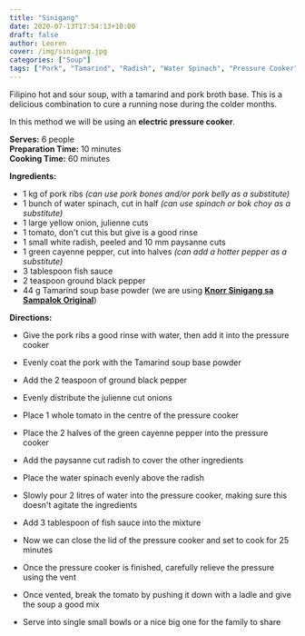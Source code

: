 ```yaml
---
title: "Sinigang"
date: 2020-07-13T17:54:13+10:00
draft: false
author: Leoren
cover: /img/sinigang.jpg
categories: ["Soup"]
tags: ["Pork", "Tamarind", "Radish", "Water Spinach", "Pressure Cooker"]
---
```


Filipino hot and sour soup, with a tamarind and pork broth base. This is a delicious combination to cure a running nose during the colder months.

In this method we will be using an **electric pressure cooker**.

<!--more-->

**Serves:** 6 people  
**Preparation Time:** 10 minutes  
**Cooking Time:** 60 minutes  

**Ingredients:**
- 1 kg of pork ribs *(can use pork bones and/or pork belly as a substitute)*
- 1 bunch of water spinach, cut in half *(can use spinach or bok choy as a substitute)*
- 1 large yellow onion, julienne cuts
- 1 tomato, don't cut this but give is a good rinse
- 1 small white radish, peeled and 10 mm paysanne cuts
- 1 green cayenne pepper, cut into halves *(can add a hotter pepper as a substitute)*
- 3 tablespoon fish sauce
- 2 teaspoon ground black pepper
- 44 g Tamarind soup base powder (we are using [**Knorr Sinigang sa Sampalok Original**](https://www.knorr.com/ph/knorr-products/knorr-sinigang-mix/knorr-sinigang-sa-sampalok-original.html))

**Directions:**
- Give the pork ribs a good rinse with water, then add it into the pressure cooker

- Evenly coat the pork with the Tamarind soup base powder

- Add the 2 teaspoon of ground black pepper

- Evenly distribute the julienne cut onions

- Place 1 whole tomato in the centre of the pressure cooker

- Place the 2 halves of the green cayenne pepper into the pressure cooker

- Add the paysanne cut radish to cover the other ingredients

- Place the water spinach evenly above the radish

- Slowly pour 2 litres of water into the pressure cooker, making sure this doesn't agitate the ingredients

- Add 3 tablespoon of fish sauce into the mixture

- Now we can close the lid of the pressure cooker and set to cook for 25 minutes

- Once the pressure cooker is finished, carefully relieve the pressure using the vent

- Once vented, break the tomato by pushing it down with a ladle and give the soup a good mix

- Serve into single small bowls or a nice big one for the family to share
